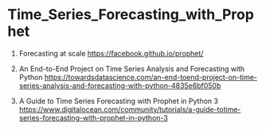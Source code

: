 # Time_Series_Forecasting_with_Prophet


1. Forecasting at scale https://facebook.github.io/prophet/

2. An End-to-End Project on Time Series Analysis and Forecasting with Python https://towardsdatascience.com/an-end-toend-project-on-time-series-analysis-and-forecasting-with-python-4835e6bf050b

3. A Guide to Time Series Forecasting with Prophet in Python 3 https://www.digitalocean.com/community/tutorials/a-guide-totime-series-forecasting-with-prophet-in-python-3
